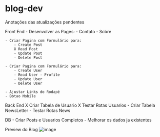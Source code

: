 # blog-dev

Anotações das atualizações pendentes

Front End
    - Desenvolver as Pages:
        - Contato
        - Sobre

    - Criar Pagina com Formulário para: 
        - Create Post
        X Read Post
        - Update Post
        - Delete Post

    - Criar Pagina com Formulário para: 
        - Create User
        - Read User - Profile
        - Update User
        - Delete User
        
    - Ajustar Links do Rodapé
    - Botao Mobile


Back End
    X Criar Tabela de Usuario
    X Testar Rotas Usuarios
    - Criar Tabela NewsLetter
    - Testar Rotas News

DB
    - Criar Posts e Usuarios Completos
    - Melhorar os dados ja existentes
    
Preview do Blog
![image](https://user-images.githubusercontent.com/68341332/214194153-ee3d4f47-ca3b-4de2-b6fc-34e60d5cd60f.png)
